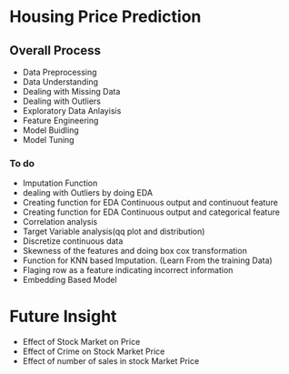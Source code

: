 # Housing Price Prediction

## Overall Process

* Data Preprocessing
* Data Understanding
* Dealing with Missing Data
* Dealing with Outliers
* Exploratory Data Anlayisis
* Feature Engineering
* Model Buidling
* Model Tuning






### To do
- Imputation Function
- dealing with Outliers by doing EDA
- Creating function for EDA Continuous output and continuout feature
- Creating function for EDA Continuous output and categorical feature
- Correlation analysis
- Target Variable analysis(qq plot and distribution)
- Discretize continuous data
- Skewness of the features and doing box cox transformation
- Function for KNN based Imputation. (Learn From the training Data)
- Flaging row as a feature indicating incorrect information
- Embedding Based Model

# Future Insight
- Effect of Stock Market on Price
- Effect of Crime on Stock Market Price
- Effect of number of sales in stock Market Price


